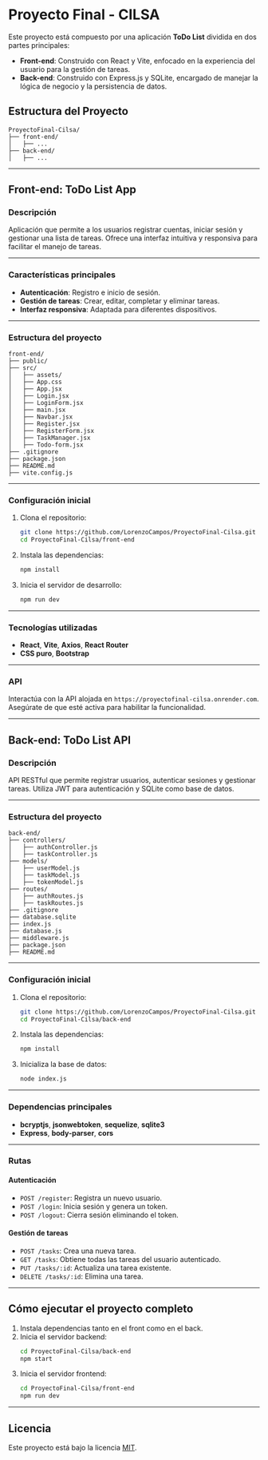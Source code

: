 # Proyecto Final - CILSA

Este proyecto está compuesto por una aplicación **ToDo List** dividida en dos partes principales:

- **Front-end**: Construido con React y Vite, enfocado en la experiencia del usuario para la gestión de tareas.
- **Back-end**: Construido con Express.js y SQLite, encargado de manejar la lógica de negocio y la persistencia de datos.

## Estructura del Proyecto

```
ProyectoFinal-Cilsa/
├── front-end/
│   ├── ...
├── back-end/
│   ├── ...
```

---

## Front-end: ToDo List App

### Descripción

Aplicación que permite a los usuarios registrar cuentas, iniciar sesión y gestionar una lista de tareas. Ofrece una interfaz intuitiva y responsiva para facilitar el manejo de tareas.

---

### Características principales

- **Autenticación**: Registro e inicio de sesión.
- **Gestión de tareas**: Crear, editar, completar y eliminar tareas.
- **Interfaz responsiva**: Adaptada para diferentes dispositivos.

---

### Estructura del proyecto

```
front-end/
├── public/
├── src/
│   ├── assets/
│   ├── App.css
│   ├── App.jsx
│   ├── Login.jsx
│   ├── LoginForm.jsx
│   ├── main.jsx
│   ├── Navbar.jsx
│   ├── Register.jsx
│   ├── RegisterForm.jsx
│   ├── TaskManager.jsx
│   ├── Todo-form.jsx
├── .gitignore
├── package.json
├── README.md
├── vite.config.js
```

---

### Configuración inicial

1. Clona el repositorio:
   ```bash
   git clone https://github.com/LorenzoCampos/ProyectoFinal-Cilsa.git
   cd ProyectoFinal-Cilsa/front-end
   ```

2. Instala las dependencias:
   ```bash
   npm install
   ```

3. Inicia el servidor de desarrollo:
   ```bash
   npm run dev
   ```

---

### Tecnologías utilizadas

- **React**, **Vite**, **Axios**, **React Router**
- **CSS puro**, **Bootstrap**

---

### API

Interactúa con la API alojada en `https://proyectofinal-cilsa.onrender.com`. Asegúrate de que esté activa para habilitar la funcionalidad.

---

## Back-end: ToDo List API

### Descripción

API RESTful que permite registrar usuarios, autenticar sesiones y gestionar tareas. Utiliza JWT para autenticación y SQLite como base de datos.

---

### Estructura del proyecto

```
back-end/
├── controllers/
│   ├── authController.js
│   ├── taskController.js
├── models/
│   ├── userModel.js
│   ├── taskModel.js
│   ├── tokenModel.js
├── routes/
│   ├── authRoutes.js
│   ├── taskRoutes.js
├── .gitignore
├── database.sqlite
├── index.js
├── database.js
├── middleware.js
├── package.json
├── README.md
```

---

### Configuración inicial

1. Clona el repositorio:
   ```bash
   git clone https://github.com/LorenzoCampos/ProyectoFinal-Cilsa.git
   cd ProyectoFinal-Cilsa/back-end
   ```

2. Instala las dependencias:
   ```bash
   npm install
   ```

3. Inicializa la base de datos:
   ```bash
   node index.js
   ```

---

### Dependencias principales

- **bcryptjs**, **jsonwebtoken**, **sequelize**, **sqlite3**
- **Express**, **body-parser**, **cors**

---

### Rutas

#### **Autenticación**

- `POST /register`: Registra un nuevo usuario.
- `POST /login`: Inicia sesión y genera un token.
- `POST /logout`: Cierra sesión eliminando el token.

#### **Gestión de tareas**

- `POST /tasks`: Crea una nueva tarea.
- `GET /tasks`: Obtiene todas las tareas del usuario autenticado.
- `PUT /tasks/:id`: Actualiza una tarea existente.
- `DELETE /tasks/:id`: Elimina una tarea.

---

## Cómo ejecutar el proyecto completo

1. Instala dependencias tanto en el front como en el back.
2. Inicia el servidor backend:
   ```bash
   cd ProyectoFinal-Cilsa/back-end
   npm start
   ```
3. Inicia el servidor frontend:
   ```bash
   cd ProyectoFinal-Cilsa/front-end
   npm run dev
   ```

---

## Licencia

Este proyecto está bajo la licencia [MIT](https://opensource.org/licenses/MIT).